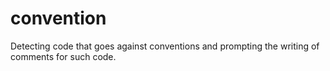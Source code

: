 # convention
Detecting code that goes against conventions and prompting the writing of comments for such code.
